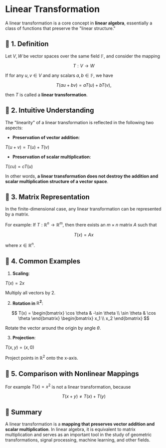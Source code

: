 # Linear Transformation
A linear transformation is a core concept in **linear algebra**, essentially a class of functions that preserve the "linear structure."


## 📖 1. Definition

Let $V, W$ be vector spaces over the same field $\mathbb{F}$, and consider the mapping

$$
T: V \to W
$$

If for any $u, v \in V$ and any scalars $a, b \in \mathbb{F}$, we have

$$
T(au + bv) = aT(u) + bT(v),
$$

then $T$ is called a **linear transformation**.



## 📖 2. Intuitive Understanding

The "linearity" of a linear transformation is reflected in the following two aspects:

* **Preservation of vector addition**:

$T(u+v) = T(u) + T(v)$

  
* **Preservation of scalar multiplication**:

$T(cu) = cT(u)$

In other words, **a linear transformation does not destroy the addition and scalar multiplication structure of a vector space**.



## 📖 3. Matrix Representation

In the finite-dimensional case, any linear transformation can be represented by a matrix.

For example:
If $T: \mathbb{R}^n \to \mathbb{R}^m$, then there exists an $m \times n$ matrix $A$ such that

$$
T(x) = Ax
$$

where $x \in \mathbb{R}^n$.



## 📖 4. Common Examples

1. **Scaling**:

$T(x) = 2x$  

   Multiply all vectors by 2.

2. **Rotation in $\mathbb{R}^2$**:



$$
T(x) = 
\begin{bmatrix}
\cos \theta & -\sin \theta \\
\sin \theta & \cos \theta
\end{bmatrix}
\begin{bmatrix}
x_1 \\
x_2
\end{bmatrix}
$$

   Rotate the vector around the origin by angle $\theta$.

3. **Projection**:

${T(x,y) = (x,0)}$

   Project points in $\mathbb{R}^2$ onto the x-axis.



## 📖 5. Comparison with Nonlinear Mappings

For example $T(x) = x^2$ is not a linear transformation, because

$$
T(x+y) \neq T(x) + T(y)
$$



## 📖 Summary
A linear transformation is a **mapping that preserves vector addition and scalar multiplication**. In linear algebra, it is equivalent to matrix multiplication and serves as an important tool in the study of geometric transformations, signal processing, machine learning, and other fields.
